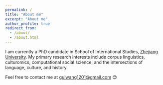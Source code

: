 ```yaml
---
permalink: /
title: "About me"
excerpt: "About me"
author_profile: true
redirect_from: 
  - /about/
  - /about.html
---
```


I am currently a PhD candidate in School of International Studies, [Zhejiang University]( https://en.wikipedia.org/wiki/Zhejiang_University). My primary research interests include corpus linguistics, culturomics, computational social science, and the intersections of language, culture, and history. 

Feel free to contact me at guiwang1201@gmail.com 😊

